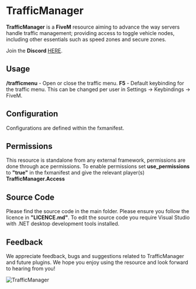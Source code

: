 # TrafficManager
**TrafficManager** is a **FiveM** resource aiming to advance the way servers handle traffic management; providing access to toggle vehicle nodes, including other essentials such as speed zones and secure zones.

Join the **Discord** [HERE](https://discord.gg/nC2krpN).

## Usage
**/trafficmenu** - Open or close the traffic menu.
**F5** - Default keybinding for the traffic menu. This can be changed per user in Settings -> Keybindings -> FiveM.

## Configuration
Configurations are defined within the fxmanifest.

## Permissions
This resource is standalone from any external framework, permissions are done through ace permissions. To enable permissions set **use_permissions** to **"true"** in the fxmanifest and give the relevant player(s) **TrafficManager.Access**
  
## Source Code
Please find the source code in the main folder. Please ensure you follow the licence in **"LICENCE.md"**. To edit the source code you require Visual Studio with .NET desktop development tools installed.

## Feedback
We appreciate feedback, bugs and suggestions related to TrafficManager and future plugins. We hope you enjoy using the resource and look forward to hearing from you!

![TrafficManager](https://i.imgur.com/bXWdXeW.png)
